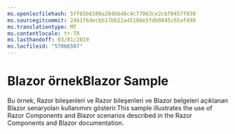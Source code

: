 ```yaml
---
ms.openlocfilehash: 5ff65b6100a284bb48c4c77063ce2cbf0457f830
ms.sourcegitcommit: 24b1f6decbb17bb22a45166e5fdb0845c65af498
ms.translationtype: MT
ms.contentlocale: tr-TR
ms.lasthandoff: 03/01/2019
ms.locfileid: "57066507"
---
```

# <a name="blazor-sample"></a><span data-ttu-id="556f9-101">Blazor örnek</span><span class="sxs-lookup"><span data-stu-id="556f9-101">Blazor Sample</span></span>

<span data-ttu-id="556f9-102">Bu örnek, Razor bileşenleri ve Razor bileşenleri ve Blazor belgeleri açıklanan Blazor senaryoları kullanımını gösterir.</span><span class="sxs-lookup"><span data-stu-id="556f9-102">This sample illustrates the use of Razor Components and Blazor scenarios described in the Razor Components and Blazor documentation.</span></span>
